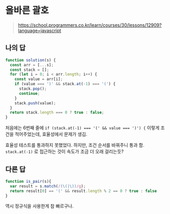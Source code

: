 # 올바른 괄호

> https://school.programmers.co.kr/learn/courses/30/lessons/12909?language=javascript

## 나의 답

```js
function solution(s) {
  const arr = [...s];
  const stack = [];
  for (let i = 0; i < arr.length; i++) {
    const value = arr[i];
    if (value === ')' && stack.at(-1) === '(') {
      stack.pop();
      continue;
    }
    stack.push(value);
  }
  return stack.length === 0 ? true : false;
}
```

처음에는 6번째 줄에 `if (stack.at(-1) === '(' && value === ')') {` 이렇게 조건을 적어주었는데, 효율성에서 문제가 생김.

효율성 테스트를 통과하지 못했었다. 하지만, 조건 순서를 바꿔주니 통과 함. `stack.at(-1)` 로 접근하는 것이 속도가 조금 더 오래 걸리는듯?

## 다른 답

```js
function is_pair(s){
  var result = s.match(/(\(|\))/g);
  return result[0] == '(' && result.length % 2 == 0 ? true : false
}
```

역시 정규식을 사용한게 참 빠르구나.